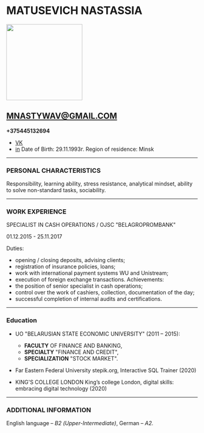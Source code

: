 # MATUSEVICH NASTASSIA 

<img src="https://sun9-37.userapi.com/c841134/v841134268/43621/snqPWKLys-Q.jpg" height="200" />

## MNASTYWAV@GMAIL.COM
**+375445132694**
- [VK](https://vk.com/matusevna)
- [in](https://www.linkedin.com/in/nastassia-matusevich-6587421b6/)
 Date of Birth: 29.11.1993г.
 Region of residence: Minsk
___

### PERSONAL CHARACTERISTICS
 
Responsibility, learning ability, stress resistance, analytical mindset, ability to solve non-standard tasks, sociability.
___
		
  ### WORK EXPERIENCE

SPECIALIST IN CASH OPERATIONS / OJSC "BELAGROPROMBANK"

01.12.2015 - 25.11.2017

Duties:
- opening / closing deposits, advising clients;
- registration of insurance policies, loans;
- work with international payment systems WU and Unistream;
- execution of foreign exchange transactions.
Achievements:
- the position of senior specialist in cash operations;
- control over the work of cashiers, collection, documentation of the day;
- successful completion of internal audits and certifications.
___

### Education
- UO "BELARUSIAN STATE ECONOMIC UNIVERSITY" (2011 – 2015):
  	- **FACULTY** OF FINANCE AND BANKING,
  	- **SPECIALTY** "FINANCE AND CREDIT",
  	- **SPECIALIZATION** "STOCK MARKET".


- Far Eastern Federal University
stepik.org, Interactive SQL Trainer (2020)

- KING'S COLLEGE LONDON
King’s college London, digital skills: embracing digital technology (2020)
___


### ADDITIONAL INFORMATION
English language – *В2 (Upper-Intermediate)*, 
German – *А2.*

